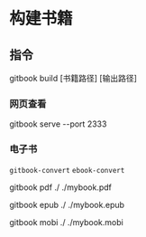 # 构建书籍

## 指令

gitbook build \[书籍路径\] \[输出路径\]

### 网页查看

gitbook serve --port 2333

### 电子书

`gitbook-convert` `ebook-convert`

gitbook pdf ./ ./mybook.pdf

gitbook epub ./ ./mybook.epub

gitbook mobi ./ ./mybook.mobi

